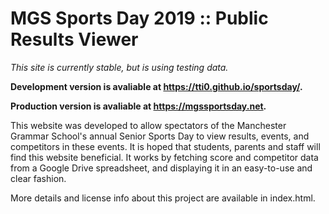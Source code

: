 # MGS Sports Day 2019 :: Public Results Viewer

*This site is currently stable, but is using testing data.*

**Development version is avaliable at https://tti0.github.io/sportsday/.**

**Production version is avaliable at https://mgssportsday.net.**

This website was developed to allow spectators of the Manchester Grammar School's annual Senior Sports Day to view results, events, and competitors in these events. It is hoped that students, parents and staff will find this website beneficial. It works by fetching score and competitor data from a Google Drive spreadsheet, and displaying it in an easy-to-use and clear fashion.

More details and license info about this project are available in index.html.
